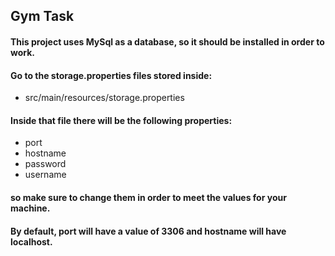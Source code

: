## Gym Task

#### This project uses MySql as a database, so it should be installed in order to work.

#### Go to the storage.properties files stored inside:
* src/main/resources/storage.properties

[//]: # (#### Make sure to change the port, hostname, username and password variables to the ones needed for your machine)

#### Inside that file there will be the following properties:
* port
* hostname
* password
* username

#### so make sure to change them in order to meet the values for your machine.
#### By default, port will have a value of 3306 and hostname will have localhost.

